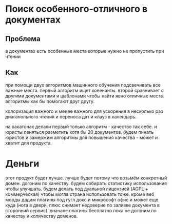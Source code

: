 # Поиск особенного-отличного в документах


## Проблема 

в документах есть особенные места которые нужно не пропустить при чтении


## Как

при помощи двух алгоритмов машинного обучения подсвечивать все важные места. первый алгоритм ищет ковенанты. второй сравнивает с другими документами и шаблонами чтобы найти явно отличные места. алгоритмы как бы помогают друг другу.

колоризация важного и менее важного для ускорения в несколько раз диаганольного чтения и переноса дат и клауз в календарь.

на хакатонах делали первый только алгоритм - качество так себе. и юристы леняться разметить хотя бы 20 документов.
будем пинать юристов и замержим алгоритмы для повышения качества - может и хватит для продукта.


# Деньги

этот продукт будет лучше. лучше будет потому что возьмём конкретный домен. догоним по качеству. будем собирать статистику использования чтобы улучшать.
будем делать под дуальной лицензией (AGPL  + коммерческая) чтобы могла страна использовать тоже. кроме веб морды дадим плагины под гугл докс и микрософт офис и может еще куда (нога в двери, плюс снимает недоверие по заливке документа в сторонний сервис). 
вначале плагины бесплатно пока не догоним по качеству и количеству доменов.
